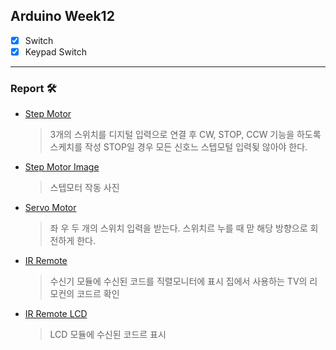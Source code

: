 ## Arduino Week12

* [x] Switch
* [x] Keypad Switch
---
### Report 🛠

- [Step Motor](https://github.com/monegit/arduino-prj/tree/main/report/Week12/result/1._StepMotor)

  > 3개의 스위치를 디지털 입력으로 연결 후
  > CW, STOP, CCW 기능을 하도록 스케치를 작성
  > STOP일 경우 모든 신호느 스텝모털 입력됮 않아야 한다.

- [Step Motor Image](https://github.com/monegit/arduino-prj/blob/main/report/Week12/result/1._StepMotor/image.jpg)

  > 스텝모터 작동 사진
  
- [Servo Motor](https://github.com/monegit/arduino-prj/tree/main/report/Week12/result/2._ServoMotor)

  > 좌 우 두 개의 스위치 입력을 받는다.
  > 스위치르 누를 때 맏 해당 방향으로 회전하게 한다.

- [IR Remote](https://github.com/monegit/arduino-prj/tree/main/report/Week12/result/3._IR_Remote)

  > 수신기 모듈에 수신된 코드를 직렬모니터에 표시
  > 집에서 사용하는 TV의 리모컨의 코드르 확인

- [IR Remote LCD](https://github.com/monegit/arduino-prj/blob/main/report/Week12/result/3._IR_Remote/image.jpg)

  > LCD 모듈에 수신된 코드르 표시
